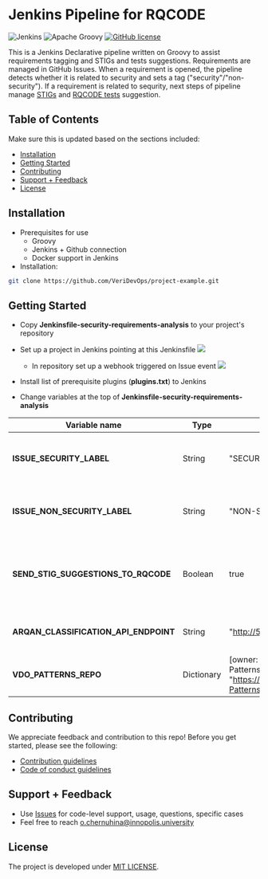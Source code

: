 # Jenkins Pipeline for RQCODE

![Jenkins](https://img.shields.io/badge/jenkins-%232C5263.svg?style=for-the-badge&logo=jenkins&logoColor=white)
![Apache Groovy](https://img.shields.io/badge/Apache%20Groovy-4298B8.svg?style=for-the-badge&logo=Apache+Groovy&logoColor=white)
[![GitHub license](https://shields.io/badge/license-Apache%202-green?style=for-the-badge)](https://github.com/VeriDevOps/Jenkins-security-requirements-analysis/tree/main/LICENSE)

This is a Jenkins Declarative pipeline written on Groovy to assist requirements tagging and STIGs and tests suggestions. Requirements are managed in GitHub Issues. When a requirement is opened, the pipeline detects whether it is related to security and sets a tag ("security"/"non-security"). If a requirement is related to sequrity, next steps of pipeline manage [STIGs](https://www.stigviewer.com/stigs) and [RQCODE tests](https://github.com/VeriDevOps/RQCODE) suggestion.

## Table of Contents

Make sure this is updated based on the sections included:

- [Installation](#installation)
- [Getting Started](#getting-started)
- [Contributing](#contributing)
- [Support + Feedback](#support--feedback)
- [License](#license)


## Installation

- Prerequisites for use
    - Groovy
    - Jenkins + Github connection
    - Docker support in Jenkins
- Installation:

```bash
git clone https://github.com/VeriDevOps/project-example.git
```

## Getting Started

- Copy **Jenkinsfile-security-requirements-analysis** to your project's repository
- Set up a project in Jenkins pointing at this Jenkinsfile
    ![](https://i.imgur.com/fu6n40D.png)
    - In repository set up a webhook triggered on Issue event
    ![](https://i.imgur.com/kFZkvtu.png)

- Install list of prerequisite plugins (**plugins.txt**) to Jenkins
- Change variables at the top of **Jenkinsfile-security-requirements-analysis**



| Variable name| Type | Default |Meaning |
| -------- | -------- | -------- |---------|
| **ISSUE_SECURITY_LABEL**| String    | "SECURITY"     | what label to set if a requirement is related to security     |
| **ISSUE_NON_SECURITY_LABEL** | String | "NON-SECURITY" | what label to set if a requirement is not related to security |
| **SEND_STIG_SUGGESTIONS_TO_RQCODE** | Boolean | true | if set to true, STIGs implementation suggestion will be sent to VDO-Patterns repository |
|**ARQAN_CLASSIFICATION_API_ENDPOINT** | String | "http://51.178.12.108:8000" | URL of the ARQAN classification service |
| **VDO_PATTERNS_REPO** | Dictionary | [owner: "anaumchev", name: "VDO-Patterns", url: "https://github.com/anaumchev/VDO-Patterns.git"] | Access details for the repo with tests implementation |


## Contributing

We appreciate feedback and contribution to this repo! Before you get started, please see the following:

- [Contribution guidelines](CONTRIBUTING.md)
- [Code of conduct guidelines](CODE-OF-CONDUCT.md)


## Support + Feedback

- Use [Issues](https://github.com/VeriDevOps/project-example/issues) for code-level support, usage, questions, specific cases
- Feel free to reach [o.chernuhina@innopolis.university](o.chernuhina@innopolis.university)


## License

The project is developed under [MIT LICENSE](LICENSE.md). 
